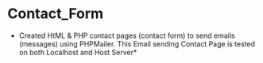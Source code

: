 # Contact_Form
* Created HtML &amp; PHP contact pages (contact form) to send emails (messages) using PHPMailer. This Email sending Contact Page is tested on both Localhost and Host Server*
